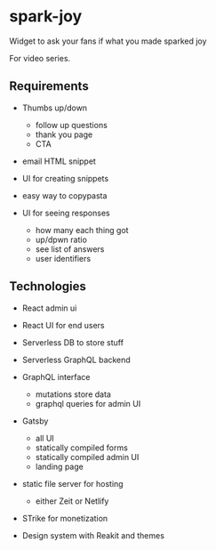 # spark-joy
Widget to ask your fans if what you made sparked joy

For video series.

## Requirements

- Thumbs up/down
  - follow up questions
  - thank you page
  - CTA

- email HTML snippet
- UI for creating snippets
- easy way to copypasta
- UI for seeing responses
  - how many each thing got
  - up/dpwn ratio
  - see list of answers
  - user identifiers

## Technologies
- React admin ui
- React UI for end users
- Serverless DB to store stuff
- Serverless GraphQL backend
- GraphQL interface
  - mutations store data
  - graphql queries for admin UI
- Gatsby
  - all UI
  - statically compiled forms
  - statically compiled admin UI
  - landing page

- static file server for hosting
  - either Zeit or Netlify
- STrike for monetization
- Design system with Reakit and themes

